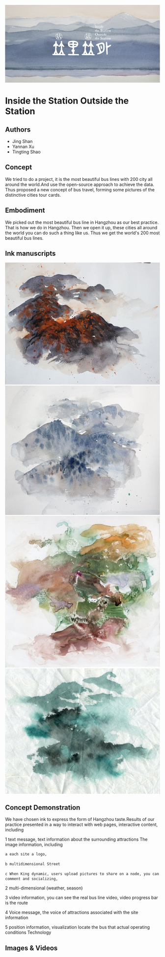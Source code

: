 ![封面图片](project_images/封面2.jpg)



# Inside the Station Outside the Station


## Authors
- Jing Shan
- Yannan Xu 
- Tingting Shao

## Concept 
We tried to do a project, it is the most beautiful bus lines with 200 city all around the world.And use the open-source approach to achieve the data. Thus proposed a new concept of bus travel, forming some pictures of the distinctive cities tour cards. 
  

## Embodiment
We picked out the most beautiful bus line in Hangzhou as our best practice.  That is how we do in Hangzhou. Then we open it up, these cities all around the world you can do such a thing like us. Thus we get the world's 200 most beautiful bus lines.


## Ink manuscripts
![Ink manuscripts2](project_images/11.png)
![Ink manuscripts3](project_images/15.png)
![Ink manuscripts4](project_images/img001.png)
![Ink manuscripts1](project_images/img005.png)


## Concept Demonstration
We have chosen ink to express the form of Hangzhou taste.Results of our practice presented in a way to interact with web pages, interactive content, including 

1 text message, text information about the surrounding attractions 
The image information, including 
    
    a each site a logo, 
    
    b multidimensional Street 
    
    c When King dynamic, users upload pictures to share on a node, you can comment and socializing, 

2 multi-dimensional (weather, season) 

3 video information, you can see the real bus line video, video progress bar is the route 

4 Voice message, the voice of attractions associated with the site information 

5 position information, visualization locate the bus that actual operating conditions 
Technology
## Images & Videos



